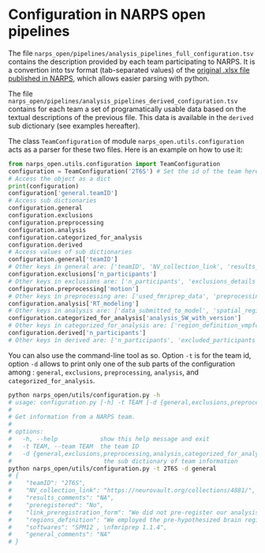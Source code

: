 # Configuration in NARPS open pipelines

The file `narps_open/pipelines/analysis_pipelines_full_configuration.tsv` contains the description provided by each team participating to NARPS.
It is a convertion into tsv format (tab-separated values) of the [original .xlsx file published in NARPS](https://github.com/poldrack/narps/blob/1.0.1/ImageAnalyses/metadata_files/analysis_pipelines_for_analysis.xlsx
), which allows easier parsing with python.

The file `narps_open/pipelines/analysis_pipelines_derived_configuration.tsv` contains for each team a set of programatically usable data based on the textual descriptions of the previous file. This data is available in the `derived` sub dictionary (see examples hereafter).

The class `TeamConfiguration` of module `narps_open.utils.configuration` acts as a parser for these two files. Here is an example on how to use it:

```python
from narps_open.utils.configuration import TeamConfiguration
configuration = TeamConfiguration('2T6S') # Set the id of the team here
# Access the object as a dict
print(configuration)
configuration['general.teamID']
# Access sub dictionaries
configuration.general
configuration.exclusions
configuration.preprocessing
configuration.analysis
configuration.categorized_for_analysis
configuration.derived
# Access values of sub dictionaries
configuration.general['teamID']
# Other keys in general are: ['teamID', 'NV_collection_link', 'results_comments', 'preregistered', 'link_preregistration_form', 'regions_definition', 'softwares', 'general_comments']
configuration.exclusions['n_participants']
# Other keys in exclusions are: ['n_participants', 'exclusions_details']
configuration.preprocessing['motion']
# Other keys in preprocessing are: ['used_fmriprep_data', 'preprocessing_order', 'brain_extraction', 'segmentation', 'slice_time_correction', 'motion_correction', 'motion', 'gradient_distortion_correction', 'intra_subject_coreg', 'distortion_correction', 'inter_subject_reg', 'intensity_correction', 'intensity_normalization', 'noise_removal', 'volume_censoring', 'spatial_smoothing', 'preprocessing_comments']
configuration.analysis['RT_modeling']
# Other keys in analysis are: ['data_submitted_to_model', 'spatial_region_modeled', 'independent_vars_first_level', 'RT_modeling', 'movement_modeling', 'independent_vars_higher_level', 'model_type', 'model_settings', 'inference_contrast_effect', 'search_region', 'statistic_type', 'pval_computation', 'multiple_testing_correction', 'comments_analysis']
configuration.categorized_for_analysis['analysis_SW_with_version']
# Other keys in categorized_for_analysis are: ['region_definition_vmpfc', 'region_definition_striatum', 'region_definition_amygdala', 'analysis_SW', 'analysis_SW_with_version', 'smoothing_coef', 'testing', 'testing_thresh', 'correction_method', 'correction_thresh_']
configuration.derived['n_participants']
# Other keys in derived are: ['n_participants', 'excluded_participants', 'func_fwhm', 'con_fwhm']
```

You can also use the command-line tool as so. Option `-t` is for the team id, option `-d` allows to print only one of the sub parts of the configuration among : `general`, `exclusions`, `preprocessing`, `analysis`, and `categorized_for_analysis`.

```bash
python narps_open/utils/configuration.py -h
# usage: configuration.py [-h] -t TEAM [-d {general,exclusions,preprocessing,analysis,categorized_for_analysis,derived}]
#
# Get information from a NARPS team.
#
# options:
#   -h, --help            show this help message and exit
#   -t TEAM, --team TEAM  the team ID
#   -d {general,exclusions,preprocessing,analysis,categorized_for_analysis,derived}, --dictionary {general,exclusions,preprocessing,analysis,categorized_for_analysis,derived}
#                          the sub dictionary of team information
python narps_open/utils/configuration.py -t 2T6S -d general
# {
#    "teamID": "2T6S",
#    "NV_collection_link": "https://neurovault.org/collections/4881/",
#    "results_comments": "NA",
#    "preregistered": "No",
#    "link_preregistration_form": "We did not pre-register our analysis.",
#    "regions_definition": "We employed the pre-hypothesized brain regions (vmPFC, vSTR, and amygdala) from Barta, McGuire, and Kable (2010, Neuroimage). Specific MNI coordinates are:\nvmPFC: x = 2, y = 46, z = -8\nleft vSTR: x = -12, y = 12, z = -6, right vSTR = x = 12, y = 10, z = -6\n(right) Amygdala: x = 24, y = -4, z = -18",
#    "softwares": "SPM12 , \nfmriprep 1.1.4",
#    "general_comments": "NA"
# }
```